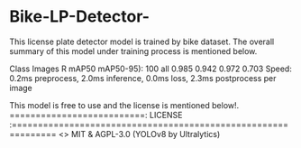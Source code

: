 # Bike-LP-Detector-

This license plate detector model is trained by bike dataset. The overall summary of this model under training process is mentioned below.


Class     Images          R      mAP50     mAP50-95): 100
           all        0.985      0.942      0.972      0.703
Speed: 0.2ms preprocess, 2.0ms inference, 0.0ms loss, 2.3ms postprocess per image

This model is free to use and the license is mentioned below!.
==========================: LICENSE :==============================================================
<>  MIT & AGPL-3.0 (YOLOv8 by Ultralytics)
